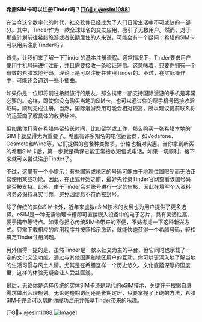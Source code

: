 **希腊SIM卡可以注册Tinder吗？[[TG💪+ @esim1088](https://t.me/s/esim1088)]**

在当今这个数字化的时代，社交软件已经成为了人们日常生活中不可或缺的一部分。其中，Tinder作为一款全球知名的交友应用，吸引了无数用户。然而，对于那些计划前往希腊旅游或者长期居住的人来说，可能会有一个疑问：希腊的SIM卡可以用来注册Tinder吗？

首先，让我们来了解一下Tinder的基本注册流程。通常情况下，Tinder要求用户使用手机号码进行注册，并且需要接收一条验证短信。这意味着，只要你拥有一个有效的希腊本地号码，理论上是可以注册并使用Tinder的。不过，在实际操作中，可能还会遇到一些小插曲。

如果你是一位即将前往希腊旅行的朋友，那么携带一部支持国际漫游的手机是非常必要的。这样，即使你没有购买当地的SIM卡，也可以通过你的原手机号码接收验证码，顺利完成注册。当然，国际漫游费用可能会相对较高，所以建议提前联系你的运营商了解具体的收费标准。

但如果你打算在希腊停留较长时间，比如留学或工作，那么购买一张希腊本地的SIM卡就显得尤为重要了。希腊有许多知名的电信运营商，如Vodafone、Cosmote和Wind等，它们提供的套餐种类繁多，价格也相对实惠。当你拿到新买的希腊SIM卡后，第一步就是确保它能正常接收短信或电话。如果一切顺利，接下来就可以尝试注册Tinder了。

不过，这里有一个小提示：有些国家或地区的号码可能由于地理位置限制而无法正常使用某些功能。因此，在正式开始之前，最好先登录Tinder官网查看该国号码是否被支持。此外，由于Tinder会对账号进行一定的审核，因此在填写个人资料时务必保持真实可靠，避免因信息不符而被封号。

除了传统的实体SIM卡外，近年来虚拟eSIM技术的发展也为用户提供了更多选择。eSIM是一种无需物理卡槽即可直接嵌入设备中的电子芯片，具有灵活性高、便于携带等特点。如果你担心传统SIM卡带来的不便，不妨考虑一下这种新兴方式。只需下载相应的应用程序并按照指示激活，就能快速获得一个希腊号码，轻松搞定Tinder注册问题。

另外值得一提的是，虽然Tinder是一款以社交为主的平台，但它同时也承载了一定的文化交流功能。通过与其他国家和地区用户的互动，你可以更深入地了解当地的生活习惯与风土人情。尤其是在希腊这样一个历史悠久、文化底蕴深厚的国度里，这样的体验无疑会让人受益匪浅。

最后，无论你是选择传统的实体SIM卡还是现代的eSIM技术，关键在于根据自身需求做出合理规划。无论是短期访问还是长期定居，只要掌握了正确的方法，希腊SIM卡完全可以帮助你成功注册并畅享Tinder带来的乐趣。

[[TG💪+ @esim1088](https://t.me/s/esim1088) ![Image](https://i.postimg.cc/4NQfJmqS/Snipaste-2025-05-13-00-14-12.png)]
